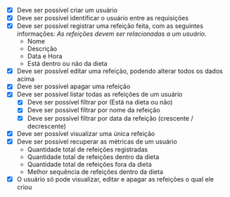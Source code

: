 - [x] Deve ser possível criar um usuário
- [x] Deve ser possível identificar o usuário entre as requisições
- [x] Deve ser possível registrar uma refeição feita, com as seguintes informações:
      _As refeições devem ser relacionadas a um usuário._
  - Nome
  - Descrição
  - Data e Hora
  - Está dentro ou não da dieta
- [x] Deve ser possível editar uma refeição, podendo alterar todos os dados acima
- [x] Deve ser possível apagar uma refeição
- [x] Deve ser possível listar todas as refeições de um usuário
  - [x] Deve ser possível filtrar por (Está na dieta ou não)
  - [x] Deve ser possível filtrar por nome da refeição
  - [x] Deve ser possível filtrar por data da refeição (crescente / decrescente)
- [x] Deve ser possível visualizar uma única refeição
- [x] Deve ser possível recuperar as métricas de um usuário
  - Quantidade total de refeições registradas
  - Quantidade total de refeições dentro da dieta
  - Quantidade total de refeições fora da dieta
  - Melhor sequência de refeições dentro da dieta
- [x] O usuário só pode visualizar, editar e apagar as refeições o qual ele criou

